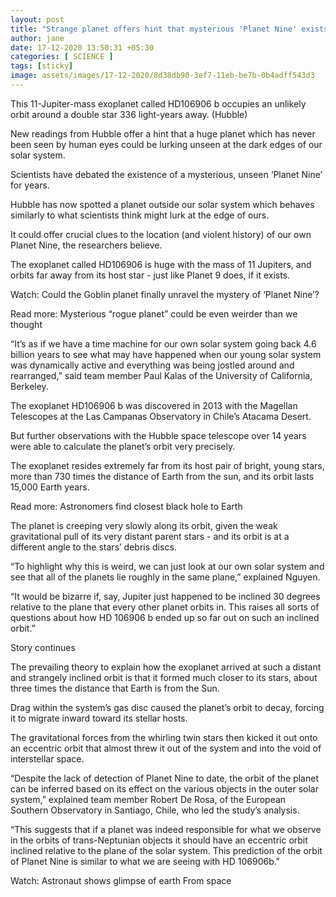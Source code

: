 ```yaml
---
layout: post
title: "Strange planet offers hint that mysterious 'Planet Nine' exists in our solar system"
author: jane 
date: 17-12-2020 13:50:31 +05:30 
categories: [ SCIENCE ] 
tags: [sticky]
image: assets/images/17-12-2020/8d38db90-3ef7-11eb-be7b-0b4adff543d3
---
```

This 11-Jupiter-mass exoplanet called HD106906 b occupies an unlikely orbit around a double star 336 light-years away. (Hubble)

New readings from Hubble offer a hint that a huge planet which has never been seen by human eyes could be lurking unseen at the dark edges of our solar system.

Scientists have debated the existence of a mysterious, unseen ‘Planet Nine’ for years.

Hubble has now spotted a planet outside our solar system which behaves similarly to what scientists think might lurk at the edge of ours.

It could offer crucial clues to the location (and violent history) of our own Planet Nine, the researchers believe.

The exoplanet called HD106906 is huge with the mass of 11 Jupiters, and orbits far away from its host star - just like Planet 9 does, if it exists.

Watch: Could the Goblin planet finally unravel the mystery of ‘Planet Nine’?

Read more: Mysterious “rogue planet” could be even weirder than we thought

“It’s as if we have a time machine for our own solar system going back 4.6 billion years to see what may have happened when our young solar system was dynamically active and everything was being jostled around and rearranged,” said team member Paul Kalas of the University of California, Berkeley.

The exoplanet HD106906 b was discovered in 2013 with the Magellan Telescopes at the Las Campanas Observatory in Chile’s Atacama Desert.

But further observations with the Hubble space telescope over 14 years were able to calculate the planet’s orbit very precisely.

The exoplanet resides extremely far from its host pair of bright, young stars, more than 730 times the distance of Earth from the sun, and its orbit lasts 15,000 Earth years.

Read more: Astronomers find closest black hole to Earth

The planet is creeping very slowly along its orbit, given the weak gravitational pull of its very distant parent stars - and its orbit is at a different angle to the stars’ debris discs.

“To highlight why this is weird, we can just look at our own solar system and see that all of the planets lie roughly in the same plane,” explained Nguyen.

“It would be bizarre if, say, Jupiter just happened to be inclined 30 degrees relative to the plane that every other planet orbits in. This raises all sorts of questions about how HD 106906 b ended up so far out on such an inclined orbit.”

Story continues

The prevailing theory to explain how the exoplanet arrived at such a distant and strangely inclined orbit is that it formed much closer to its stars, about three times the distance that Earth is from the Sun.

Drag within the system’s gas disc caused the planet’s orbit to decay, forcing it to migrate inward toward its stellar hosts.

The gravitational forces from the whirling twin stars then kicked it out onto an eccentric orbit that almost threw it out of the system and into the void of interstellar space.

“Despite the lack of detection of Planet Nine to date, the orbit of the planet can be inferred based on its effect on the various objects in the outer solar system,” explained team member Robert De Rosa, of the European Southern Observatory in Santiago, Chile, who led the study’s analysis.

“This suggests that if a planet was indeed responsible for what we observe in the orbits of trans-Neptunian objects it should have an eccentric orbit inclined relative to the plane of the solar system. This prediction of the orbit of Planet Nine is similar to what we are seeing with HD 106906b."

Watch: Astronaut shows glimpse of earth From space